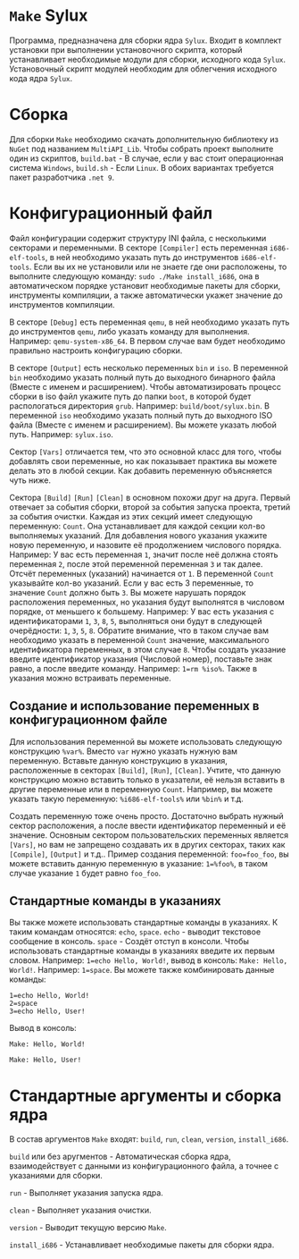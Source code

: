 # `Make` Sylux
Программа, предназначена для сборки ядра `Sylux`. Входит в комплект установки при выполнении установочного скрипта, который устанавливает необходимые модули для сборки, исходного кода `Sylux`. Установочный скрипт модулей необходим для облегчения исходного кода ядра `Sylux`.

# Сборка
Для сборки `Make` необходимо скачать дополнительную библиотеку из `NuGet` под названием `MultiAPI_Lib`. 
Чтобы собрать проект выполните один из скриптов, `build.bat` - В случае, если у вас стоит операционная система `Windows`, `build.sh` - Если `Linux`. В обоих вариантах требуется пакет разработчика `.net 9`.

# Конфигурационный файл
Файл конфигурации содержит структуру INI файла, с несколькими секторами и переменными. В секторе `[Compiler]` есть переменная `i686-elf-tools`, в ней необходимо указать путь до инструментов `i686-elf-tools`. Если вы их не установили или не знаете где они расположены, то выполните следующую команду: `sudo ./Make install_i686`, она в автоматическом порядке установит необходимые пакеты для сборки, инструменты компиляции, а также автоматически укажет значение до инструментов компиляции.

В секторе `[Debug]` есть переменная `qemu`, в ней необходимо указать путь до инструментов `qemu`, либо указать команду для выполнения. Например: `qemu-system-x86_64`. В первом случае вам будет необходимо правильно настроить конфигурацию сборки.

В секторе `[Output]` есть несколько переменных `bin` и `iso`. В переменной `bin` необходимо указать полный путь до выходного бинарного файла (Вместе с именем и расширением). Чтобы автоматизировать процесс сборки в iso файл укажите путь до папки `boot`, в которой будет распологаться директория `grub`. Например: `build/boot/sylux.bin`. В переменной `iso` необходимо указать полный путь до выходного ISO файла (Вместе с именем и расширением). Вы можете указать любой путь. Например: `sylux.iso`.

Сектор `[Vars]` отличается тем, что это основной класс для того, чтобы добавлять свои переменные, но как показывает практика вы можете делать это в любой секции. Как добавить переменную объясняется чуть ниже.

Сектора `[Build]` `[Run]` `[Clean]` в основном похожи друг на друга. Первый отвечает за события сборки, второй за события запуска проекта, третий за события очистки. Каждая из этих секций имеет следующую переменную: `Count`. Она устанавливает для каждой секции кол-во выполняемых указаний. Для добавления нового указания укажите новую переменную, и назовите её продолжением числового порядка. Например: У вас есть переменная `1`, значит после неё должна стоять переменная `2`, после этой переменной переменная `3` и так далее. Отсчёт переменных (указаний) начинается от `1`. В переменной `Count` указывайте кол-во указаний. Если у вас есть 3 переменные, то значение `Count` должно быть `3`. Вы можете нарушать порядок расположения переменных, но указания будут выполнятся в числовом порядке, от меньшего к большему. Например: У вас есть указания с идентификаторами `1`, `3`, `8`, `5`, выполняться они будут в следующей очерёдности: `1`, `3`, `5`, `8`. Обратите внимание, что в таком случае вам необходимо указать в переменной `Count` значение, максимального идентификатора переменных, в этом случае `8`. Чтобы создать указание введите идентификатор указания (Числовой номер), поставьте знак равно, а после введите команду. Например: `1=rm %iso%`. Также в указания можно встраивать переменные.

## Создание и использование переменных в конфигурационном файле
Для использования переменной вы можете использовать следующую конструкцию `%var%`. Вместо `var` нужно указать нужную вам переменную. Вставьте данную конструкцию в указания, расположенные в секторах `[Build]`, `[Run]`, `[Clean]`. Учтите, что данную конструкцию можно вставить только в указатели, её нельзя вставить в другие переменные или в переменную `Count`. Например, вы можете указать такую переменную: `%i686-elf-tools%` или `%bin%` и т.д.

Создать переменную тоже очень просто. Достаточно выбрать нужный сектор расположения, а после ввести идентификатор переменный и её значение. Основным сектором пользовательских переменных является `[Vars]`, но вам не запрещено создавать их в других секторах, таких как `[Compile]`, `[Output]` и т.д.. Пример создания переменной: `foo=foo_foo`, вы можете вставить данную переменную в указание: `1=%foo%`, в таком случае указание `1` будет равно `foo_foo`.

## Стандартные команды в указаниях
Вы также можете использовать стандартные команды в указаниях. К таким командам относятся: `echo`, `space`. `echo` - выводит текстовое сообщение в консоль. `space` - Создёт отступ в консоли. Чтобы использовать стандартные команды в указаниях введите их первым словом. Например: `1=echo Hello, World!`, вывод в консоль: `Make: Hello, World!`. Например: `1=space`. Вы можете также комбинировать данные команды:
```
1=echo Hello, World!
2=space
3=echo Hello, User!
```
Вывод в консоль:
```
Make: Hello, World!

Make: Hello, User!
```

# Стандартные аргументы и сборка ядра
В состав аргументов `Make` входят: `build`, `run`, `clean`, `version`, `install_i686`.

`build` или без аругментов - Автоматическая сборка ядра, взаимодействует с данными из конфигурационного файла, а точнее с указаниями для сборки.

`run` - Выполняет указания запуска ядра.

`clean` - Выполняет указания очистки.

`version` - Выводит текущую версию `Make`.

`install_i686` - Устанавливает необходимые пакеты для сборки ядра. 